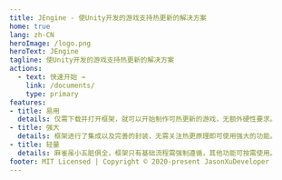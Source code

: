 ```yaml
---
title: JEngine - 使Unity开发的游戏支持热更新的解决方案
home: true
lang: zh-CN
heroImage: /logo.png
heroText: JEngine
tagline: 使Unity开发的游戏支持热更新的解决方案
actions:
  - text: 快速开始 →
    link: /documents/
    type: primary
features:
- title: 易用
  details: 仅需下载并打开框架，就可以开始制作可热更新的游戏，无额外硬性要求。
- title: 强大
  details: 框架进行了集成以及完善的封装，无需关注热更原理即可使用强大的功能。
- title: 轻量
  details: 麻雀虽小五脏俱全，框架只有基础流程需强制遵循，其他功能可按需使用。
footer: MIT Licensed | Copyright © 2020-present JasonXuDeveloper
---
```

